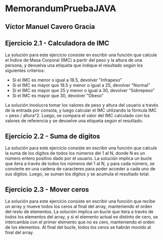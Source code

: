 # MemorandumPruebaJAVA

## Víctor Manuel Cavero Gracia

## Ejercicio 2.1 - Calculadora de IMC
La solución para este ejercicio consiste en escribir una función que calcule el Índice de Masa Corporal (IMC) a partir del peso y la altura de una persona, y devuelva una etiqueta que indique el resultado según los siguientes criterios:

- Si el IMC es menor o igual a 18.5, devolver "Infrapeso"
- Si el IMC es mayor que 18.5 y menor o igual a 25, devolver "Normal"
- Si el IMC es mayor que 25 y menor o igual a 30, devolver "Sobrepeso"
- Si el IMC es mayor que 30, devolver "Obeso"

La solución involucra tomar los valores de peso y altura del usuario a través de la entrada por consola, y luego calcular el IMC utilizando la fórmula IMC = peso / altura^2. Luego, se compara el valor del IMC calculado con los valores de referencia y se devuelve una etiqueta según el resultado.

## Ejercicio 2.2 - Suma de dígitos
La solución para este ejercicio consiste en escribir una función que calcule la suma de los dígitos de todos los números del 1 al N, donde N es un número entero positivo dado por el usuario. La solución implica un bucle que itera a través de todos los números del 1 al N, y para cada número, se convierte en una cadena de caracteres para poder acceder a cada uno de sus dígitos. Luego, se suman los dígitos y se acumula el resultado total.

## Ejercicio 2.3 - Mover ceros
La solución para este ejercicio consiste en escribir una función que recibe un array y mueve todos los ceros al final del array, manteniendo el orden del resto de elementos. La solución implica un bucle que itera a través de todos los elementos del array, y si el elemento actual es distinto de cero, se intercambia con el primer elemento que no es cero, manteniendo el orden de los elementos. Al final del bucle, todos los ceros se habrán movido al final del array.
